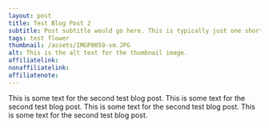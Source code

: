 ```yaml
---
layout: post
title: Test Blog Post 2
subtitle: Post subtitle would go here. This is typically just one short sentence.
tags: test flower
thumbnail: /assets/IMGP0059-sm.JPG
alt: This is the alt text for the thumbnail image.
affiliatelink:
nonaffiliatelink:
affiliatenote:
---
```


This is some text for the second test blog post. This is some text for the second test blog post. This is some text for the second test blog post. This is some text for the second test blog post.